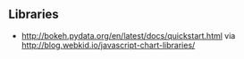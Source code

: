 ## Libraries

* http://bokeh.pydata.org/en/latest/docs/quickstart.html via http://blog.webkid.io/javascript-chart-libraries/
